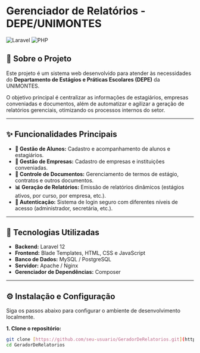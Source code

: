 # Gerenciador de Relatórios - DEPE/UNIMONTES

![Laravel](https://img.shields.io/badge/Laravel-12.x-FF2D20?style=for-the-badge&logo=laravel)
![PHP](https://img.shields.io/badge/PHP-8.2%2B-777BB4?style=for-the-badge&logo=php)

## 🎯 Sobre o Projeto

Este projeto é um sistema web desenvolvido para atender às necessidades do **Departamento de Estágios e Práticas Escolares (DEPE)** da UNIMONTES.

O objetivo principal é centralizar as informações de estagiários, empresas conveniadas e documentos, além de automatizar e agilizar a geração de relatórios gerenciais, otimizando os processos internos do setor.

---

## ✨ Funcionalidades Principais

* **👤 Gestão de Alunos:** Cadastro e acompanhamento de alunos e estagiários.
* **🏢 Gestão de Empresas:** Cadastro de empresas e instituições conveniadas.
* **📄 Controle de Documentos:** Gerenciamento de termos de estágio, contratos e outros documentos.
* **📊 Geração de Relatórios:** Emissão de relatórios dinâmicos (estágios ativos, por curso, por empresa, etc.).
* **🔐 Autenticação:** Sistema de login seguro com diferentes níveis de acesso (administrador, secretária, etc.).

---

## 🚀 Tecnologias Utilizadas

* **Backend:** Laravel 12
* **Frontend:** Blade Templates, HTML, CSS e JavaScript
* **Banco de Dados:** MySQL / PostgreSQL
* **Servidor:** Apache / Nginx
* **Gerenciador de Dependências:** Composer

---

## ⚙️ Instalação e Configuração

Siga os passos abaixo para configurar o ambiente de desenvolvimento localmente.

**1. Clone o repositório:**
```bash
git clone [https://github.com/seu-usuario/GeradorDeRelatorios.git](https://github.com/seu-usuario/GeradorDeRelatorios.git)
cd GeradorDeRelatorios